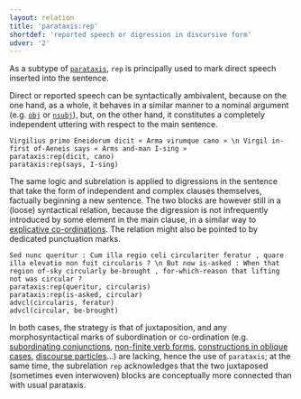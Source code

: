 ```yaml
---
layout: relation
title: 'parataxis:rep'
shortdef: 'reported speech or digression in discursive form'
udver: '2'
---
```


As a subtype of [`parataxis`](u-dep/parataxis), `rep` is principally used to mark direct speech inserted into the sentence.

Direct or reported speech can be syntactically ambivalent, because on the one hand, as a whole, it behaves in a similar manner to a nominal argument (e.g. [`obj`](la-dep/obj) or [`nsubj`](la-dep/nsubj)), but, on the other hand, it constitutes a completely independent uttering with respect to the main sentence.

~~~ sdparse
Virgilius primo Eneidorum dicit « Arma virumque cano » \n Virgil in-first of-Aeneis says « Arms and-man I-sing »
parataxis:rep(dicit, cano)
parataxis:rep(says, I-sing)
~~~

The same logic and subrelation is applied to digressions in the sentence that take the form of independent and complex clauses themselves, factually beginning a new sentence. The two blocks are however still in a (loose) syntactical relation, because the digression is not infrequently introduced by some element in the main clause, in a similar way to [explicative co-ordinations](la-feat/conj-expl). The relation might also be pointed to by dedicated punctuation marks.

~~~ sdparse
Sed nunc queritur : Cum illa regio celi circulariter feratur , quare illa elevatio non fuit circularis ? \n But now is-asked : When that region of-sky circularly be-brought , for-which-reason that lifting not was circular ?
parataxis:rep(queritur, circularis)
parataxis:rep(is-asked, circular)
advcl(circularis, feratur)
advcl(circular, be-brought)
~~~

In both cases, the strategy is that of juxtaposition, and any morphosyntactical marks of subordination or co-ordination (e.g. [subordinating conjunctions](la-pos/SCONJ), [non-finite verb forms](la-feat/VerbForm), [constructions in oblique cases](la-dep/advcl-abs), [discourse particles](la-dep/discourse)...) are lacking, hence the use of `parataxis`; at the same time, the subrelation `rep` acknowledges that the two juxtaposed (sometimes even interwoven) blocks are conceptually more connected than with usual parataxis.


